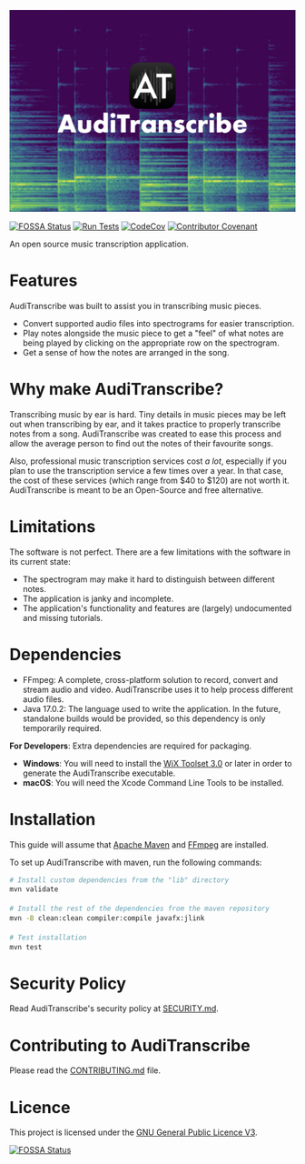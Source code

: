 ![AudiTranscribe Banner](Designs/banner/banner.png "AudiTranscribe")

[![FOSSA Status](https://app.fossa.com/api/projects/git%2Bgithub.com%2FAudiTranscribe%2FAudiTranscribe.svg?type=shield)](https://app.fossa.com/projects/git%2Bgithub.com%2FAudiTranscribe%2FAudiTranscribe?ref=badge_shield)
[![Run Tests](https://github.com/AudiTranscribe/AudiTranscribe/actions/workflows/run-tests.yml/badge.svg?branch=main)](https://github.com/AudiTranscribe/AudiTranscribe/actions/workflows/run-tests.yml)
[![CodeCov](https://codecov.io/gh/AudiTranscribe/AudiTranscribe/branch/main/graph/badge.svg?token=1WQO7ZGKVJ)](https://codecov.io/gh/AudiTranscribe/AudiTranscribe)
[![Contributor Covenant](https://img.shields.io/badge/Contributor%20Covenant-2.1-4.svg)](.github/CODE_OF_CONDUCT.md)

An open source music transcription application.

# Features

AudiTranscribe was built to assist you in transcribing music pieces.

- Convert supported audio files into spectrograms for easier transcription.
- Play notes alongside the music piece to get a "feel" of what notes are being played by clicking on the appropriate row
  on the spectrogram.
- Get a sense of how the notes are arranged in the song.

# Why make AudiTranscribe?

Transcribing music by ear is hard. Tiny details in music pieces may be left out when transcribing by ear, and it takes
practice to properly transcribe notes from a song. AudiTranscribe was created to ease this process and allow the average
person to find out the notes of their favourite songs.

Also, professional music transcription services cost *a lot*, especially if you plan to use the transcription service
a few times over a year. In that case, the cost of these services (which range from $40 to $120) are not worth it.
AudiTranscribe is meant to be an Open-Source and free alternative.

# Limitations

The software is not perfect. There are a few limitations with the software in its current state:

- The spectrogram may make it hard to distinguish between different notes.
- The application is janky and incomplete.
- The application's functionality and features are (largely) undocumented and missing tutorials.

# Dependencies

- FFmpeg: A complete, cross-platform solution to record, convert and stream audio and video. AudiTranscribe uses it to
  help process different audio files.
- Java 17.0.2: The language used to write the application. In the future, standalone builds would be provided, so this
  dependency is only temporarily required.

**For Developers**: Extra dependencies are required for packaging.

- **Windows**: You will need to install the [WiX Toolset 3.0](https://wixtoolset.org/) or later in order
  to generate the AudiTranscribe executable.
- **macOS**: You will need the Xcode Command Line Tools to be installed.

# Installation

This guide will assume that [Apache Maven](https://maven.apache.org/) and [FFmpeg](https://ffmpeg.org/) are installed.

To set up AudiTranscribe with maven, run the following commands:

```bash
# Install custom dependencies from the "lib" directory
mvn validate

# Install the rest of the dependencies from the maven repository
mvn -B clean:clean compiler:compile javafx:jlink

# Test installation
mvn test
```

# Security Policy

Read AudiTranscribe's security policy at [SECURITY.md](.github/SECURITY.md).

# Contributing to AudiTranscribe

Please read the [CONTRIBUTING.md](.github/CONTRIBUTING.md) file.

# Licence

This project is licensed under the [GNU General Public Licence V3](LICENSE).

[![FOSSA Status](https://app.fossa.com/api/projects/git%2Bgithub.com%2FAudiTranscribe%2FAudiTranscribe.svg?type=large)](https://app.fossa.com/projects/git%2Bgithub.com%2FAudiTranscribe%2FAudiTranscribe?ref=badge_large)
